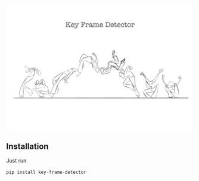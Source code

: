 <center>

   ![header](images/header.png)
    
</center>


## Installation

Just run 

```python
pip install key-frame-detector
```





